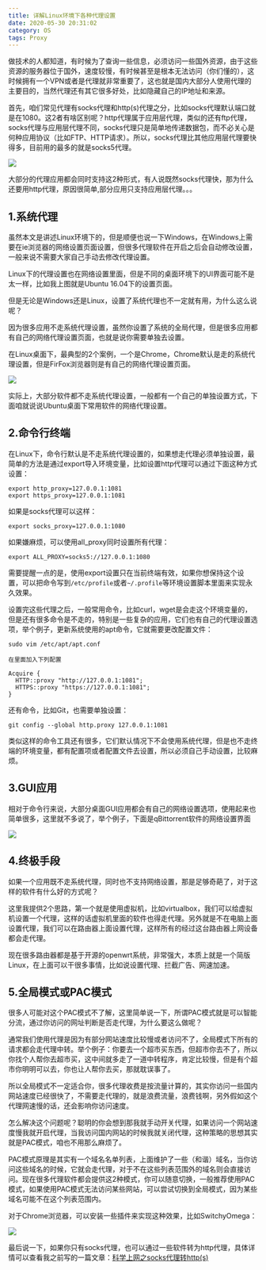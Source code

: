 ```yaml
---
title: 详解Linux环境下各种代理设置
date: 2020-05-30 20:31:02
category: OS
tags: Proxy
---
```

做技术的人都知道，有时候为了查询一些信息，必须访问一些国外资源，由于这些资源的服务器位于国外，速度较慢，有时候甚至是根本无法访问（你们懂的），这时候拥有一个VPN或者是代理就非常重要了，这也就是国内大部分人使用代理的主要目的，当然代理还有其它很多好处，比如隐藏自己的IP地址和来源。

首先，咱们常见代理有socks代理和http(s)代理之分，比如socks代理默认端口就是在1080。这2者有啥区别呢？http代理属于应用层代理，类似的还有ftp代理，socks代理与应用层代理不同，socks代理只是简单地传递数据包，而不必关心是何种应用协议（比如FTP、HTTP请求）。所以，socks代理比其他应用层代理要快得多，目前用的最多的就是socks5代理。

<!--more-->

<img src="/images/2020/2020-05-30_20-43.png" /> 

大部分的代理应用都会同时支持这2种形式，有人说既然socks代理快，那为什么还要用http代理，原因很简单,部分应用只支持应用层代理。。。

## 1.系统代理

虽然本文是讲述Linux环境下的，但是顺便也说一下Windows，在Windows上需要在ie浏览器的网络设置页面设置，但很多代理软件在开启之后会自动修改设置，一般来说不需要大家自己手动去修改代理设置。

Linux下的代理设置也在网络设置里面，但是不同的桌面环境下的UI界面可能不是太一样，比如我上图就是Ubuntu 16.04下的设置页面。

但是无论是Windows还是Linux，设置了系统代理也不一定就有用，为什么这么说呢？

因为很多应用不走系统代理设置，虽然你设置了系统的全局代理，但是很多应用都有自己的网络代理设置页面，也就是说你需要单独去设置。

在Linux桌面下，最典型的2个案例，一个是Chrome，Chrome默认是走的系统代理设置，但是FirFox浏览器则是有自己的网络代理设置页面。

<img src="/images/2020/2020-05-30_20-54.png" />

实际上，大部分软件都不走系统代理设置，一般都有一个自己的单独设置方式，下面咱就说说Ubuntu桌面下常用软件的网络代理设置。

## 2.命令行终端
在Linux下，命令行默认是不走系统代理设置的，如果想走代理必须单独设置，最简单的方法是通过export导入环境变量，比如设置http代理可以通过下面这种方式设置：
```shell
export http_proxy=127.0.0.1:1081
export https_proxy=127.0.0.1:1081
```
如果是socks代理可以这样：
```shell
export socks_proxy=127.0.0.1:1080
```
如果嫌麻烦，可以使用all_proxy同时设置所有代理：
```shell
export ALL_PROXY=socks5://127.0.0.1:1080
```

需要提醒一点的是，使用export设置只在当前终端有效，如果你想保持这个设置，可以把命令写到```/etc/profile```或者```~/.profile```等环境设置脚本里面来实现永久效果。

设置完这些代理之后，一般常用命令，比如curl，wget是会走这个环境变量的，但是还有很多命令是不走的，特别是一些复杂的应用，它们也有自己的代理设置选项，举个例子，更新系统使用的apt命令，它就需要更改配置文件：
```shell
sudo vim /etc/apt/apt.conf

在里面加入下列配置

Acquire {
  HTTP::proxy "http://127.0.0.1:1081";
  HTTPS::proxy "https://127.0.0.1:1081";
}
```

还有命令，比如Git，也需要单独设置：
```shell
git config --global http.proxy 127.0.0.1:1081
```

类似这样的命令工具还有很多，它们默认情况下不会使用系统代理，但是也不走终端的环境变量，都有配置项或者配置文件去设置，所以必须自己手动设置，比较麻烦。

## 3.GUI应用
相对于命令行来说，大部分桌面GUI应用都会有自己的网络设置选项，使用起来也简单很多，这里就不多说了，举个例子，下面是qBittorrent软件的网络设置界面

<img src="/images/2020/2020-05-30_21-33.png" />

## 4.终极手段
如果一个应用既不走系统代理，同时也不支持网络设置，那是足够奇葩了，对于这样的软件有什么好的方式呢？

这里我提供2个思路，第一个就是使用虚拟机，比如virtualbox，我们可以给虚拟机设置一个代理，这样的话虚拟机里面的软件也得走代理。另外就是不在电脑上面设置代理，我们可以在路由器上面设置代理，这样所有的经过这台路由器上网设备都会走代理。

现在很多路由器都是基于开源的openwrt系统，非常强大，本质上就是一个简版Linux，在上面可以干很多事情，比如说设置代理、拦截广告、网速加速。

## 5.全局模式或PAC模式
很多人可能对这个PAC模式不了解，这里简单说一下，所谓PAC模式就是可以智能分流，通过你访问的网址判断是否走代理，为什么要这么做呢？

通常我们使用代理是因为有部分网站速度比较慢或者访问不了，全局模式下所有的请求都会走代理中转。举个例子：你要去一个超市买东西，但超市你去不了，所以你找个人帮你去超市买，这中间就多走了一道中转程序，肯定比较慢，但是有个超市你明明可以去，你也让人帮你去买，那就耽误事了。

所以全局模式不一定适合你，很多代理收费是按流量计算的，其实你访问一些国内网站速度已经很快了，不需要走代理的，就是浪费流量，浪费钱啊，另外假如这个代理网速慢的话，还会影响你访问速度。

怎么解决这个问题呢？聪明的你会想到那我就手动开关代理，如果访问一个网站速度慢我就开启代理，当我访问国内网站的时候我就关闭代理，这种策略的思想其实就是PAC模式，咱也不用那么麻烦了。

PAC模式原理是其实有一个域名名单列表，上面维护了一些（和谐）域名，当你访问这些域名的时候，它就会走代理，对于不在这些列表范围外的域名则会直接访问。现在很多代理软件都会提供这2种模式，你可以随意切换，一般推荐使用PAC模式，如果使用PAC模式无法访问某些网站，可以尝试切换到全局模式，因为某些域名可能不在这个列表范围内。

对于Chrome浏览器，可以安装一些插件来实现这种效果，比如SwitchyOmega：

<img src="/images/2020/2020-05-30_21-55.png" />

最后说一下，如果你只有socks代理，也可以通过一些软件转为http代理，具体详情可以查看我之前写的一篇文章：[科学上网之socks代理转http(s)](https://wangbjun.site/2018/linux/socks-to-http.html)
